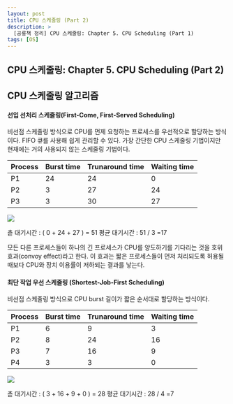 ```yaml
---
layout: post
title: CPU 스케줄링 (Part 2)
description: >
  [공룡책 정리] CPU 스케줄링: Chapter 5. CPU Scheduling (Part 1)
tags: [OS]
---
```


## CPU 스케줄링: Chapter 5. CPU Scheduling (Part 2)

## CPU 스케줄링 알고리즘

#### 선입 선처리 스케줄링(First-Come, First-Served Scheduling)

비선점 스케줄링 방식으로 CPU를 먼제 요청하는 프로세스를 우선적으로 할당하는 방식이다. FIFO 큐를 사용해 쉽게 관리할 수 있다. 가장 간단한 CPU 스케줄링 기법이지만 현재에는 거의 사용되지 않는 스케줄링 기법이다.

| Process | Burst time | Trunaround time | Waiting time |
| :------ | :--------- | :-------------- | :----------- |
| P1      | 24         | 24              | 0            |
| P2      | 3          | 27              | 24           |
| P3      | 3          | 30              | 27           |

![](https://taeho0304.github.io/assets/img/OS/fcfs.PNG)

촏 대기시간 : ( 0 + 24 + 27 ) = 51
평균 대기시간 : 51 / 3 =17

모든 다른 프로세스들이 하나의 긴 프로세스가 CPU를 양도하기를 기다리는 것을 호위 효과(convoy effect)라고 한다. 이 효과는 짧은 프로세스들이 먼저 처리되도록 허용될 때보다 CPU와 장치 이용률이 저하되는 결과를 낳는다.

#### 최단 작업 우선 스케줄링 (Shortest-Job-First Scheduling)

비선점 스케줄링 방식으로 CPU burst 길이가 짧은 순서대로 할당하는 방식이다.

| Process | Burst time | Trunaround time | Waiting time |
| :------ | :--------- | :-------------- | :----------- |
| P1      | 6          | 9               | 3            |
| P2      | 8          | 24              | 16           |
| P3      | 7          | 16              | 9            |
| P4      | 3          | 3               | 0            |

![](https://taeho0304.github.io/assets/img/OS/sjf.PNG)

촏 대기시간 : ( 3 + 16 + 9 + 0 ) = 28
평균 대기시간 : 28 / 4 =7
